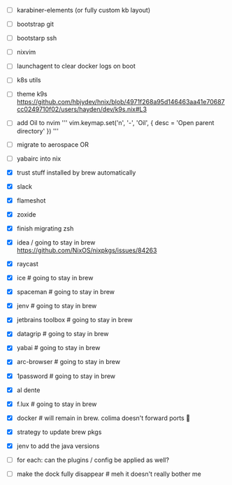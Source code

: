 - [ ] karabiner-elements (or fully custom kb layout)
- [ ] bootstrap git
- [ ] bootstarp ssh
- [ ] nixvim
- [ ] launchagent to clear docker logs on boot
- [ ] k8s utils
- [ ] theme k9s https://github.com/hbjydev/hnix/blob/4971f268a95d146463aa41e70687cc0249710f02/users/hayden/dev/k9s.nix#L3
- [ ] add Oil to nvim
'''
vim.keymap.set('n', '-', '<CMD>Oil<CR>', { desc = 'Open parent directory' })
'''

- [ ] migrate to aerospace
OR
- [ ] yabairc into nix

- [x] trust stuff installed by brew automatically
- [x] slack
- [x] flameshot
- [x] zoxide
- [x] finish migrating zsh
- [x] idea / going to stay in brew https://github.com/NixOS/nixpkgs/issues/84263
- [x] raycast
- [x] ice # going to stay in brew
- [x] spaceman # going to stay in brew
- [x] jenv # going to stay in brew
- [x] jetbrains toolbox # going to stay in brew
- [x] datagrip # going to stay in brew
- [x] yabai # going to stay in brew
- [x] arc-browser # going to stay in brew
- [x] 1password # going to stay in brew
- [x] al dente
- [x] f.lux # going to stay in brew
- [x] docker # will remain in brew. colima doesn't forward ports :shrug:
- [x] strategy to update brew pkgs
- [x] jenv to add the java versions


- [ ] for each: can the plugins / config be applied as well?


- [ ] make the dock fully disappear # meh it doesn't really bother me
